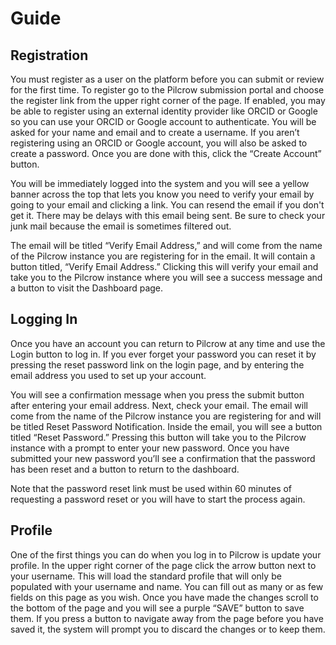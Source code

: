 # Guide

## Registration

You must register as a user on the platform before you can submit or review for the first time. To register go to the Pilcrow submission portal and choose the register link from the upper right corner of the page. If enabled, you may be able to register using an external identity provider like ORCID or Google so you can use your ORCID or Google account to authenticate. You will be asked for your name and email and to create a username. If you aren’t registering using an ORCID or Google account, you will also be asked to create a password. Once you are done with this, click the “Create Account” button.

You will be immediately logged into the system and you will see a yellow banner across the top that lets you know you need to verify your email by going to your email and clicking a link. You can resend the email if you don't get it. There may be delays with this email being sent. Be sure to check your junk mail because the email is sometimes filtered out.

The email will be titled “Verify Email Address,” and will come from the name of the Pilcrow instance you are registering for in the email. It will contain a button titled, “Verify Email Address.” Clicking this will verify your email and take you to the Pilcrow instance where you will see a success message and a button to visit the Dashboard page.

## Logging In

Once you have an account you can return to Pilcrow at any time and use the Login button to log in. If you ever forget your password you can reset it by pressing the reset password link on the login page, and by entering the email address you used to set up your account.

You will see a confirmation message when you press the submit button after entering your email address. Next, check your email. The email will come from the name of the Pilcrow instance you are registering for and will be titled Reset Password Notification. Inside the email, you will see a button titled “Reset Password.” Pressing this button will take you to the Pilcrow instance with a prompt to enter your new password. Once you have submitted your new password you’ll see a confirmation that the password has been reset and a button to return to the dashboard.

Note that the password reset link must be used within 60 minutes of requesting a password reset or you will have to start the process again.

## Profile

One of the first things you can do when you log in to Pilcrow is update your profile. In the upper right corner of the page click the arrow button next to your username. This will load the standard profile that will only be populated with your username and name. You can fill out as many or as few fields on this page as you wish. Once you have made the changes scroll to the bottom of the page and you will see a purple “SAVE” button to save them. If you press a button to navigate away from the page before you have saved it, the system will prompt you to discard the changes or to keep them.
